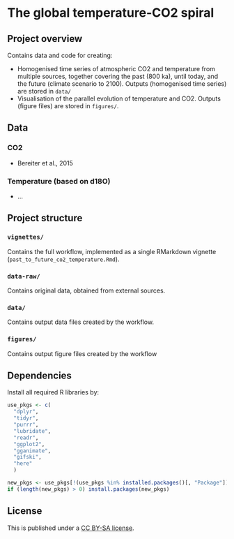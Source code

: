 # The global temperature-CO2 spiral

## Project overview

Contains data and code for creating:

- Homogenised time series of atmospheric CO2 and temperature from multiple sources, together covering the past (800 ka), until today, and the future (climate scenario to 2100). Outputs (homogenised time series) are stored in `data/`
- Visualisation of the parallel evolution of temperature and CO2. Outputs (figure files) are stored in `figures/`.

## Data

### CO2

- Bereiter et al., 2015

### Temperature (based on d18O)

- ...

## Project structure

### `vignettes/`

Contains the full workflow, implemented as a single RMarkdown vignette (`past_to_future_co2_temperature.Rmd`).

### `data-raw/`

Contains original data, obtained from external sources. 

### `data/`

Contains output data files created by the workflow.

### `figures/`

Contains output figure files created by the workflow

## Dependencies

Install all required R libraries by:
```r
use_pkgs <- c(
  "dplyr",
  "tidyr",
  "purrr",
  "lubridate",
  "readr",
  "ggplot2",
  "gganimate",
  "gifski",
  "here"
  )

new_pkgs <- use_pkgs[!(use_pkgs %in% installed.packages()[, "Package"])]
if (length(new_pkgs) > 0) install.packages(new_pkgs)
```

## License

This is published under a [CC BY-SA license](https://creativecommons.org/licenses/by-sa/4.0/).

